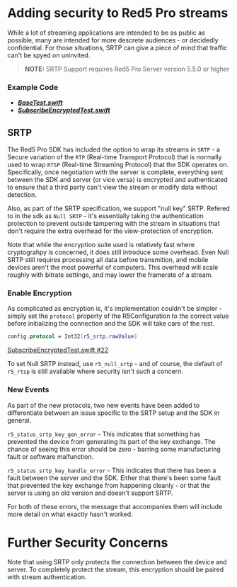 # Adding security to Red5 Pro streams

While a lot of streaming applications are intended to be as public as possible, many are intended for more descrete audiences - or decidedly confidential. For those situations, SRTP can give a piece of mind that traffic can't be spyed on uninvited.

> **NOTE:** SRTP Support requires Red5 Pro Server version 5.5.0 or higher

### Example Code

- ***[BaseTest.swift](../BaseTest.swift)***
- ***[SubscribeEncryptedTest.swift](SubscribeEncryptedTest.swift)***

## SRTP

The Red5 Pro SDK has included the option to wrap its streams in `SRTP` - a Secure variation of the `RTP` (Real-time Transport Protocol) that is normally used to wrap `RTSP` (Real-time Streaming Protocol) that the SDK operates on. Specifically, once negotiation with the server is complete, everything sent between the SDK and server (or vice versa) is encrypted and authenticated to ensure that a third party can't view the stream or modify data without detection.

Also, as part of the SRTP specification, we support "null key" SRTP. Refered to in the sdk as `Null SRTP` - it's essentially taking the authentication protection to prevent outside tampering with the stream in situations that don't require the extra overhead for the view-protection of encryption.

Note that while the encryption suite used is relatively fast where cryptograhpy is concerned, it does still introduce some overhead. Even Null SRTP still requires processing all data before transmition, and mobile devices aren't the most powerful of computers. This overhead will scale roughly with bitrate settings, and may lower the framerate of a stream.

### Enable Encryption

As complicated as encryption is, it's implementation couldn't be simpler - simply set the `protocol` property of the R5Configuration to the correct value before initializing the connection and the SDK will take care of the rest.

```Swift
config.protocol = Int32(r5_srtp.rawValue)
```

[SubscribeEncryptedTest.swift #22](SubscribeEncryptedTest.swift#L22)

To set Null SRTP instead, use `r5_null_srtp` - and of course, the default of `r5_rtsp` is still available where security isn't such a concern.

### New Events

As part of the new protocols, two new events have been added to differentiate between an issue specific to the SRTP setup and the SDK in general.

`r5_status_srtp_key_gen_error` - This indicates that something has prevented the device from generating its part of the key exchange. The chance of seeing this error should be zero - barring some manufacturing fault or software malfunction.

`r5_status_srtp_key_handle_error` - This indicates that there has been a fault between the server and the SDK. Either that there's been some fault that prevented the key exchange from happening cleanly - or that the server is using an old version and doesn't support SRTP.

For both of these errors, the message that accompanies them will include more detail on what exactly hasn't worked.

# Further Security Concerns

Note that using SRTP only protects the connection between the device and server. To completely protect the stream, this encryption should be paired with stream authentication.
